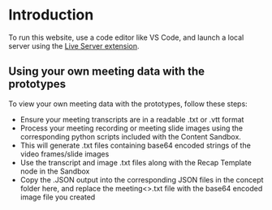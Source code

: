 # Introduction 
To run this website, use a code editor like VS Code, and launch a local server using the [Live Server extension](https://marketplace.visualstudio.com/items?itemName=ritwickdey.LiveServer).

## Using your own meeting data with the prototypes

To view your own meeting data with the prototypes, follow these steps:

- Ensure your meeting transcripts are in a readable .txt or .vtt format
- Process your meeting recording or meeting slide images using the corresponding python scripts included with the Content Sandbox.
- This will generate .txt files containing base64 encoded strings of the video frames/slide images
- Use the transcript and image .txt files along with the Recap Template node in the Sandbox
- Copy the .JSON output into the corresponding JSON files in the concept folder here, and replace the meeting<>.txt file with the base64 encoded image file you created